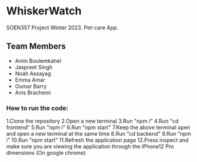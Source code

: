 # WhiskerWatch
SOEN357 Project Winter 2023. Pet-care App.

## Team Members
- Amin Boulemkahel
- Jaspreet Singh
- Noah Assayag
- Emma Amar
- Oumar Barry
- Anis Brachemi

### How to run the code:
1.Clone the repository 
2.Open a new terminal
3.Run "npm i"
4.Run "cd frontend"
5.Run "npm i"
6.Run "npm start"
7.Keep the above terminal open and open a new terminal at the same time
8.Run "cd backend"
9.Run "npm i"
10.Run "npm start"
11.Refresh the application page
12.Press inspect and make sure you are viewing the application through the iPhone12 Pro dimensions (On google chrome)
